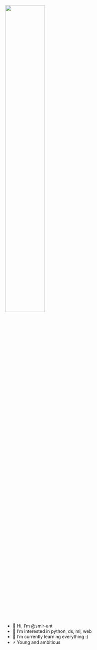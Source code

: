 <img style="width: 50%; margin:auto" src="[pictures/5.gif](https://user-images.githubusercontent.com/84059957/201756437-d1721a57-7bb1-4199-8f21-09d2a4543320.gif)">

- 👋 Hi, I’m @smir-ant
- 👀 I’m interested in python, ds, ml, web
- 🌱 I’m currently learning everything :)
- ⚡️ Young and ambitious
